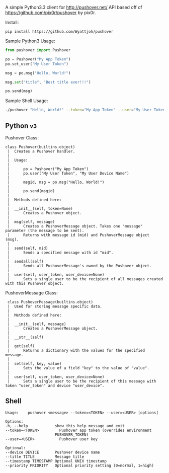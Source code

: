 A simple Python3.3 client for http://pushover.net/ API based off of https://github.com/pix0r/pushover by pix0r.

Install:

    pip install https://github.com/Wyattjoh/pushover

Sample Python3 Usage:

```python
from pushover import Pushover

po = Pushover("My App Token")
po.set_user("My User Token")

msg = po.msg("Hello, World!")

msg.set("title", "Best title ever!!!")

po.send(msg)
```

Sample Shell Usage:

```bash
./pushover "Hello, World!" --token="My App Token" --user="My User Token"
```

Python <small>v3</small>
--------

Pushover Class:

	class Pushover(builtins.object)
     |  Creates a Pushover handler.
     |  
     |  Usage:
     |  
     |      po = Pushover("My App Token")
     |      po.user("My User Token", "My User Device Name")
     |  
     |      msgid, msg = po.msg("Hello, World!")
     |  
     |      po.send(msgid)
     |  
     |  Methods defined here:
     |  
     |  __init__(self, token=None)
     |      Creates a Pushover object.
     |  
     |  msg(self, message)
     |      Creates a PushoverMessage object. Takes one "message" parameter (the message to be sent).
     |      Returns with message id (mid) and PushoverMessage object (msg).
     |  
     |  send(self, mid)
     |      Sends a specified message with id "mid".
     |  
     |  sendall(self)
     |      Sends all PushoverMessage's owned by the Pushover object.
     |  
     |  user(self, user_token, user_device=None)
     |      Sets a single user to be the recipient of all messages created with this Pushover object.

PushoverMessage Class:

     class PushoverMessage(builtins.object)
     |  Used for storing message specific data.
     |  
     |  Methods defined here:
     |  
     |  __init__(self, message)
     |      Creates a PushoverMessage object.
     |  
     |  __str__(self)
     |  
     |  get(self)
     |      Returns a dictionary with the values for the specified message.
     |  
     |  set(self, key, value)
     |      Sets the value of a field "key" to the value of "value".
     |  
     |  user(self, user_token, user_device=None)
     |      Sets a single user to be the recipient of this message with token "user_token" and device "user_device".

Shell
--------

    Usage:    pushover <message> --token=<TOKEN> --user=<USER> [options]

	Options:
	-h, --help            show this help message and exit
	--token=<TOKEN>         Pushover app token (overrides environment
	                      PUSHOVER_TOKEN)
	--user=<USER>           Pushover user key

	Optional:
	--device DEVICE       Pushover device name
	--title TITLE         Message title
	--timestamp TIMESTAMP Optional UNIX timestamp
	--priority PRIORITY   Optional priority setting (0=normal, 1=high)
